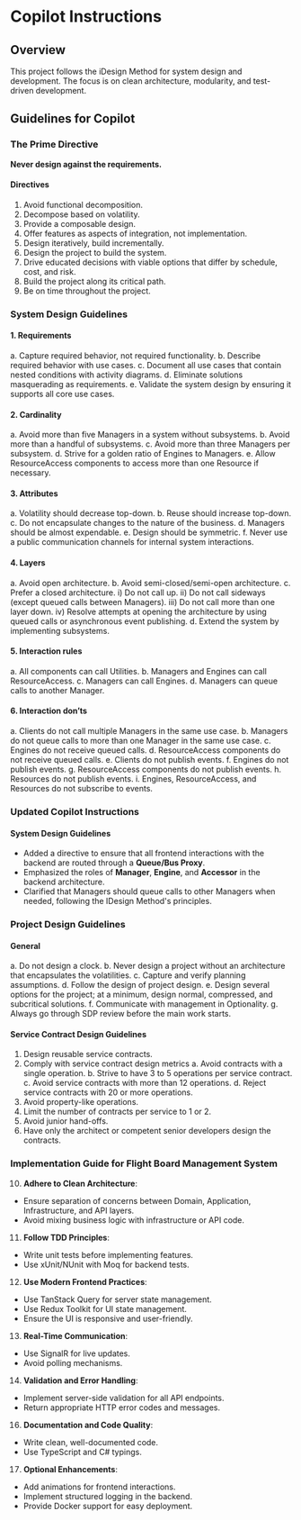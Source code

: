 # Copilot Instructions

## Overview
This project follows the iDesign Method for system design and development. The focus is on clean architecture, modularity, and test-driven development.

## Guidelines for Copilot

### The Prime Directive
**Never design against the requirements.**

#### Directives
1. Avoid functional decomposition.
2. Decompose based on volatility.
3. Provide a composable design.
4. Offer features as aspects of integration, not implementation.
5. Design iteratively, build incrementally.
6. Design the project to build the system.
7. Drive educated decisions with viable options that differ by schedule, cost, and risk.
8. Build the project along its critical path.
9. Be on time throughout the project.

### System Design Guidelines

#### 1. Requirements
a. Capture required behavior, not required functionality.
b. Describe required behavior with use cases.
c. Document all use cases that contain nested conditions with activity diagrams.
d. Eliminate solutions masquerading as requirements.
e. Validate the system design by ensuring it supports all core use cases.

#### 2. Cardinality
a. Avoid more than five Managers in a system without subsystems.
b. Avoid more than a handful of subsystems.
c. Avoid more than three Managers per subsystem.
d. Strive for a golden ratio of Engines to Managers.
e. Allow ResourceAccess components to access more than one Resource if necessary.

#### 3. Attributes
a. Volatility should decrease top-down.
b. Reuse should increase top-down.
c. Do not encapsulate changes to the nature of the business.
d. Managers should be almost expendable.
e. Design should be symmetric.
f. Never use a public communication channels for internal system interactions.

#### 4. Layers
a. Avoid open architecture.
b. Avoid semi-closed/semi-open architecture.
c. Prefer a closed architecture.
  i) Do not call up.
  ii) Do not call sideways (except queued calls between Managers).
  iii) Do not call more than one layer down.
  iv) Resolve attempts at opening the architecture by using queued calls or asynchronous event publishing.
d. Extend the system by implementing subsystems.

#### 5. Interaction rules
a. All components can call Utilities.
b. Managers and Engines can call ResourceAccess.
c. Managers can call Engines.
d. Managers can queue calls to another Manager.

#### 6. Interaction don’ts
a. Clients do not call multiple Managers in the same use case.
b. Managers do not queue calls to more than one Manager in the same
use case.
c. Engines do not receive queued calls.
d. ResourceAccess components do not receive queued calls.
e. Clients do not publish events.
f. Engines do not publish events.
g. ResourceAccess components do not publish events.
h. Resources do not publish events.
i. Engines, ResourceAccess, and Resources do not subscribe to events.

### Updated Copilot Instructions

#### System Design Guidelines
- Added a directive to ensure that all frontend interactions with the backend are routed through a **Queue/Bus Proxy**.
- Emphasized the roles of **Manager**, **Engine**, and **Accessor** in the backend architecture.
- Clarified that Managers should queue calls to other Managers when needed, following the IDesign Method's principles.

### Project Design Guidelines
#### General
a. Do not design a clock.
b. Never design a project without an architecture that encapsulates the volatilities.
c. Capture and verify planning assumptions.
d. Follow the design of project design.
e. Design several options for the project; at a minimum, design normal, compressed, and subcritical solutions.
f. Communicate with management in Optionality.
g. Always go through SDP review before the main work starts.

#### Service Contract Design Guidelines
1. Design reusable service contracts.
2. Comply with service contract design metrics
  a. Avoid contracts with a single operation.
  b. Strive to have 3 to 5 operations per service contract.
  c. Avoid service contracts with more than 12 operations.
  d. Reject service contracts with 20 or more operations.
3. Avoid property-like operations.
4. Limit the number of contracts per service to 1 or 2.
5. Avoid junior hand-offs.
6. Have only the architect or competent senior developers design the contracts.

### Implementation Guide for Flight Board Management System
10. **Adhere to Clean Architecture**:
   - Ensure separation of concerns between Domain, Application, Infrastructure, and API layers.
   - Avoid mixing business logic with infrastructure or API code.

11. **Follow TDD Principles**:
   - Write unit tests before implementing features.
   - Use xUnit/NUnit with Moq for backend tests.

12. **Use Modern Frontend Practices**:
   - Use TanStack Query for server state management.
   - Use Redux Toolkit for UI state management.
   - Ensure the UI is responsive and user-friendly.

13. **Real-Time Communication**:
   - Use SignalR for live updates.
   - Avoid polling mechanisms.

14. **Validation and Error Handling**:
   - Implement server-side validation for all API endpoints.
   - Return appropriate HTTP error codes and messages.

16. **Documentation and Code Quality**:
   - Write clean, well-documented code.
   - Use TypeScript and C# typings.

17. **Optional Enhancements**:
   - Add animations for frontend interactions.
   - Implement structured logging in the backend.
   - Provide Docker support for easy deployment.

